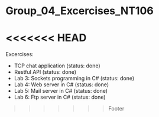 # Group_04_Excercises_NT106
<<<<<<< HEAD
=======
Excercises: 
  + TCP chat application (status: done)
  + Restful API (status: done)
  + Lab 3: Sockets programming in C# (status: done)
  + Lab 4: Web server in C# (status: done)
  + Lab 5: Mail server in C# (status: done)
  + Lab 6: Ftp server in C# (status: done)
>>>>>>> Footer
